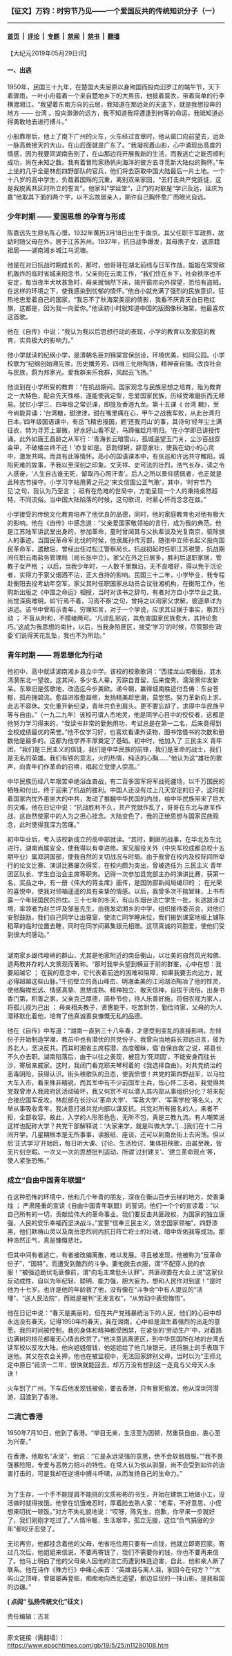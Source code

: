 ### 【征文】万钧：时穷节乃见——一个爱国反共的传统知识分子（一）

---

#### [首页](../../../..?n11280108) &nbsp;|&nbsp; [评论](../../../../../epoch-comment?n11280108) &nbsp;|&nbsp; [专题](../../../../../epoch-special?n11280108) &nbsp;|&nbsp; [禁闻](../../../../../epoch-news?n11280108) &nbsp;|&nbsp; [禁书](../../../../../books?n11280108) &nbsp;|&nbsp; [翻墙](https://github.com/gfw-breaker/nogfw/blob/master/README.md?n11280108)


<div class="post_content" id="artbody" itemprop="articleBody">
 <!-- article content begin -->
 <p>
  【大纪元2019年05月29日讯】
 </p>
 <h4>
  一、出逃
 </h4>
 <p>
  1950年，民国三十九年，在楚国大夫屈原以身殉国而投向汩罗江的端午节，天下着骤雨，一叶小舟载着一个来自楚地乡下的大男孩，他披着蓑衣，带着简单的行李横渡湘江。“我望着东南方向的云层，我知道在那远处的天底下，就是我想投奔的地方
  <span class="s1">
   ——
  </span>
  <ok href="https://www.epochtimes.com/gb/tag/%E5%8F%B0%E6%B9%BE.html">
   台湾
  </ok>
  。投向渺渺的远方，我不知道我将遭逢到何等的命运，我祗知道必得勇敢地去进行搏斗。”
 </p>
 <p>
  小船靠岸后，他上了南下广州的火车，火车经过宜章时，他从窗口向前望去，远处一脉高耸接天的大山，在山后面就是广东了。“我凝视着山影，心中涌现出高度的情感，因为我要同湖南告别了，在山那边将开展我新的生活，而我逃亡之能否顺利成功，尚在未知之数。我有着冒险家扬帆向海洋的彼方去寻觅新大陆似的胸怀。”车上坐的几乎全是林彪四野部队的官兵，他们将去窃取中国大陆最后一片土地。一个十八岁的高中学生，负载着国殇的沉重，离别双亲家园，“去打击共产党匪徒，这是我脱离共区时所立的誓言”。他家叫“学延堂”，正门的对联是“学识及远，延庆为嘉”他取其下面的两个字，以不忘故居亲人，期许自己胸怀愈广而眼光自远。
 </p>
 <h3>
  少年时期
  <span class="s1">
   ——
  </span>
  <ok href="https://www.epochtimes.com/gb/tag/%E7%88%B1%E5%9B%BD%E6%80%9D%E6%83%B3.html">
   爱国思想
  </ok>
  的孕育与形成
 </h3>
 <p>
  陈嘉远先生原名陈心憬，1932年黄历3月18日出生于南京。其父任职于军政界，故幼时随父母在外，居于江苏苏州。1937年，抗日战争爆发，其母携子女，返原籍祖居——湖南湘乡城江乌泥塘。
 </p>
 <p>
  他是在对日抗战时期成长的，那时，他哥哥在湖北前线与日军作战，姐姐在常受敌机轰炸的临时省城耒阳念书，父亲则在云南工作，“我们住在乡下，社会秩序也不安定，每当夜半犬吠甚急时，母亲就悄然下床，揭开窗帘向外探望，恐怕有盗贼。在这样的环境之下，使我感染到忧郁的情怀。”他自小就充满了强烈的民族意识，狂热地忠爱着自己的国家，“我忘不了秋海棠美丽的倩影，我看不厌青天白日艳红旗，这都是，因为我一向爱你。”他读初小时就知道中国的版图像秋海棠，他最喜欢这首歌。
 </p>
 <p>
  他在《自传》中说：“我认为我以后思想行动的表现，小学的教育以及家庭的教育，实具极大的影响力。”
 </p>
 <p>
  他小学就读的纪纲小学，是清朝名臣刘锦棠宫保创设，环境优美，如同公园。小学校歌为“纪纲创始溯先哲，历史播芳芳。四维三化继陶铸，精神奋自强。改良社会与民族，蔚为邦家光。爱我群来乐我群，风起云飞扬。”
 </p>
 <p>
  他谈到在小学所受的教育：“在抗战期间，国家观念与民族思想之培育，殆为教育之一大特色，配合先天性格，遂能使我定型，忠爱国家民族，历经受难磨折而无移易。犹忆小学三、四年级之常识课，即提及香港九龙。第十五课《
  <ok href="https://www.epochtimes.com/gb/tag/%E5%8F%B0%E6%B9%BE.html">
   台湾
  </ok>
  糖》，至今尚能背诵：‘台湾糖，甜津津，甜在嘴里痛在心，甲午之战我军败，从此台湾归日本。’四年级国语课中，有岳飞精忠报国，题‘还我河山’的事，其诗句‘经年尘土满征衣，特为寻芳上翠微，好水好山看不足，马蹄催趁月明归。‘在小学即已讲授传诵。此外如唐王昌龄之从军行：‘青海长云暗雪山，孤城遥望玉门关，尘沙百战穿金甲，不破楼兰终不还！’亦复如是。音韵铿锵，辞意豪壮，使我在幼小的心灵中，激发共鸣，而具有此等情怀。高小的国语课本中，有张巡和许远共守睢阳，城陷死难的故事，予我以至深刻之印象。文天祥、史可法的壮烈，浩气长存，读之令人感奋，‘人生自古谁无死，留取丹心照汗青’。后人之所以景仰感佩者，也正就是此种志节操守。小学习字帖用黄之元之‘宋文信国公正气歌’，其中，‘时穷节乃见’之句，我认为乃至言
  <span class="s1">
   ；
  </span>
  祗有在危难的世局中，方能呈现一个人的秉持桌然超特，不同流俗。当中国大陆陷落的时候，这句歌词，时萦心怀而念念在兹。”
 </p>
 <p>
  小学接受的传统文化教育培养了他优良的品德，同时，他的家庭教育也对他有极大的影响。他在《自传》中感念道：“父亲爱国家敬领袖的言行，成为我的典范。他是江苏陆军讲武堂出身的，参加革命，童时曾闻其与父执辈谈及光复南京，驱除旗人的事迹。当国民革命军北伐的时候，他隶属孙传芳部，随张中立师长起义投向国民革命军，遣散后，曾经出任过松江警察局长。抗战初起时任职江苏税警，抗战期间任职云南盐务管理局（局长张中立）。家父在外之日居多，胜利后退职家居，管教子女严格
  <span class="s1">
   ；
  </span>
  以后，当我少年时，一人数千里飘泊，无不良嗜好，得以免于沉沦者，实得力于家父烟酒不沾，正大自持的影响。民国三十二年，小学毕业，我专程赴衡阳去投考幼年空军。家父其时任职国家总动员会议驻湘机构，在衡阳工作，他购新出版之《中国之命运》相授，当时对该书之辞句，有者对方自小学毕业之我，尚觉深奥难明，如‘行焉不着，习焉不察’之句，曾持之以询家父求解，彼逐章详为讲述。该书中曾昭示青年，穷理知言，对于一个学说，应求其证据于事实，察其行动
  <span class="s1">
   ；
  </span>
  不盲从附和，不模棱两可。‘凡谬乱邪说，其危害国家民族愈大，其持论愈巧。’这成为我思想的南针，以后，当我身陷匪区，接受‘学习’的时候，尽管那些‘政委’们说得天花乱坠，我也不为所动。”
 </p>
 <h3>
  青年时期
  <span class="s1">
   ——
  </span>
  将思想化为行动
 </h3>
 <p>
  他初中、高中就读湖南湘乡县立中学。该校的校歌歌词：“西接龙山南衡岳，涟水清漪东北一望收。这其间，多少名人辈，芳踪自昔留，后来俊秀，濡渐景仰发新呆。东皋旧是弦歌地，改造迄今步美欧。递今朝，赢得城南胜迹付吾俦：东台苍郁，孤舟拥碧流。愈益进取愈益修，发扬精美趁思潮，莫悠悠。努力革新向上求，此志不容休。文化重开新纪录，青年共负到肩头。更不要忘却了，求得中华民族平等与自由。”（一九二九年）该校可谓人杰地灵，他是同学心目中的佼佼者，这都是他努力学习得来的，“我读书非常的勤勉用功，考试总是在第一二名，后来竟得到全校成绩最优的荣誉。”他不仅学习好，也喜欢看课外读物，图书馆借书的次数和册数他是最多的。这都为他学养丰厚奠定了基础。初中时，他加入了
  <ok href="https://www.epochtimes.com/gb/tag/%E4%B8%89%E6%B0%91%E4%B8%BB%E4%B9%89.html">
   三民主义
  </ok>
  青年团，“我们是三民主义的信徒，我们是中华民族的前锋，我们是革命的战士，我们是无名的英雄。我们有铁的意志，火的热情，纯洁的心胸……”他认为这“雄壮的歌声，向青年们作革命的召唤，唱起立觉使人崇高。”
 </p>
 <p>
  中华民族历经八年艰苦卓绝浴血奋战，有二百多国军将军战死疆场，以千万国民的牺牲和付出，终于迎来了抗战的胜利。中国人还没有过上几天安定的日子，这时趁着国家内忧外患坐大的中共，发动了推翻中华民国的内战，给中华民族带来了巨大的灾难。他在日记中说：“抗战胜利不久，共产党就作乱了，哥哥在东北与匪军作战，这自然使家中的人为之担心挂念。大陆变色了，我的正统思想与国家民族观念，此时使得我深为苦痛。”
 </p>
 <p>
  初中毕业后，考入该校新成立的高中部就读。“其时，剿匪的战事，在华北及东北进行，湖南尚属安全，使我得以有幸进修。家兄服役关外（中央军校成都总校十五期毕业）属郑洞国部，使我自然的关切战况与时局。由于我曾在校内及校际间所举行的论文比赛、演讲比赛屡次得奖，在校内颇为突出，曾被选任为
  <ok href="https://www.epochtimes.com/gb/tag/%E4%B8%89%E6%B0%91%E4%B8%BB%E4%B9%89.html">
   三民主义
  </ok>
  青年团区队长、学生自治会主席等职务。记得一次参加县党部主办的演讲比赛，获第一名，奖品之中，有一册《伟大的蒋主席》画传，是国防部新闻局编印的
  <span class="s1">
   ；
  </span>
  在光荣的喜悦中，使我对领袖遥遥的具有亲挚的情感。以后，我曾多次不揣冒昧，上书布露一个年轻国民的热忱。三十七年的冬天，有山东烟台流亡学生一批，长途跋涉过境，率领者为赵兰坪及邹鉴先生。由我发动湘乡的中学，组织接待委员会，对他们安慰鼓励。我们自己同学让出寝室，使流亡同学睡床位，我们搬到课室地板上铺陈稻草的临时位置去睡，同时在同学间募集银元相赠。这项真诚的同胞爱，使他们受到很大的感动。”
 </p>
 <p>
  <ok href="https://i.epochtimes.com/assets/uploads/2019/05/95ad036e8e5c8c481699f05f75e4f231.gif">
   <img alt="" class="aligncenter wp-image-11280763 size-full" src="https://i.epochtimes.com/assets/uploads/2019/05/95ad036e8e5c8c481699f05f75e4f231.gif"/>
  </ok>
 </p>
 <p>
  湖南家乡雄伟峻峭的群山，尤其是他家附近的南岳衡山，以壮美的自然风光和佛、道两教并存的人文景观而著称。“那时我举头望到横亘于前的群峯，心中在想：我要超越它
  <span class="s1">
   ；
  </span>
  在我的意念中，它代表着前途的困难和阻障，如果我要去向远方，就必得超越这些山脉。”千仞壁立的高山峰峦、明澈柔美的江河湖泊陶冶了他的性灵，使他胸襟宏远、情感真挚、思想成熟、精神独立、敬天信神，自拔于流俗。出身书香门第，积善之家，父亲克己厚德，简朴节俭，待人乐善好施，将佃农视为家人，将孤儿视为己出
  <span class="s1">
   ；
  </span>
  母亲相夫教子，贤惠能干，吃苦耐劳，勤俭持家，父母的为人潜移默化着他，培育了他真诚善良慷慨无私的品德。
 </p>
 <p>
  他在《自传》中写道：“湖南一直到三十八年春，才感受到变乱的直接影响，左倾份子开始制造学潮，教员中也有潜伏的共党份子。我曾向当地县长郑远进言，彼为苏北人，坚决反共。而其时湘省主席程潜，态度暧昧，倡‘自保自救’之说，郑县长不久亦去职。湖南陷落后，由于以往之表现，被目为‘死顽固’，不能安身而往长沙，寄居亲戚家。这时，我闭门看克耶夫琴柯着的《我选择自由》，对共党统治的恶毒阴险，获得认识。街头秧歌队的丑态，使我愤恨！共党的第四野战军，以马拉大车入市，看来殊非精锐，而其军中有不少前国军士兵，皆心怀二志者。我觉得共党既曾渗入我政府区活动破坏，我又何赏不可以潜入其内部从事组织分化？将来配合接应国军反攻。林彪部在长沙以‘革命大学’、‘军政大学’、‘军需学校’等名义，大举从事吸收青年。我决意打进共党内部以谋反抗。共党对所有报名的人，来者不拒，全部收容。故此，入学的人形形色色，无所不包，真是三教九流。有人嘲笑说这样也配称大学？共党干部解释说：‘大家来学，就是叫做大学。’[…]我们在十二月间开学，几星期根本是无所事事，读报纸、座谈，还可以到南岳街上去闲荡。但以后‘正式学习’开始后，每日听大课、讨论、生活检讨、集体扭秧歌，由晨至晚，皆无片刻空暇。一次又一次的思想批判运动，所谓‘过封建关’、‘建立革命观点’等，使人紧张恐怖。”
 </p>
 <h3>
  成立“自由中国青年联盟”
 </h3>
 <p>
  在这种恐怖的环境中，他和几个年青的朋友，深夜在衡山百步云梯的地方，焚香秉烛
  <span class="s1">
   ；
  </span>
  严肃隆重的宣读《自由中国青年联盟》的誓词。他们一个个的宣读着：“以自己所有的一切，贡献给伟大的革命事业。我们要反击共匪政权，为国家的独立康强，人民的安乐幸福而坚决战斗。”宣誓“信奉三民主义，效忠国家领袖”。四野漆黑，他们默祷山灵以及南岳忠烈祠内抗日阵亡将士的壮魂，暗中佐佑我等成功。那种浩然正气，真是慷慨悲壮。
 </p>
 <p>
  但其中间有者逃亡，有者被改编离散，难以发展。寻且被发现，他被称为“反革命份子”，“国特”，而遭受到酷烈的斗争。要他脱去衣服，谓“不配穿人民的衣服！”被强迫跪伏毛匪像前，谓“向毛主席低头认罪”。共匪政委在大会上说“这家伙反动成性，自以为年纪轻、聪明、能力强，胆大妄为，想和人民作对到底！”是时他为十七岁。也许是他的年龄救了他，没有像在“斗争会”中有人提议的“活埋”、“送人民法院“，而祗是被判“无发言权”，“从劳动中表现悔悟”。
 </p>
 <p>
  他在日记中说：“春天是美丽的，但在共产党残暴统治下的人民，他们的心目中却永远没有春天。记得1950年的春天，我在湖南，心中祗是滋生着强烈的出走的意愿，我的时间被控制，我的身体和精神都受困禁，在紧张的‘劳动生产’中，对着路边满树的桃花都毫无心情去欣赏了。”他决意逃离匪区，到中华民国所在地的台湾去读军校以反攻大陆。他向姐姐借钱，他姐姐给了他几块银元，还将腕上的手表取下送他。其父在农会关押，他也在被监视中，无法回家辞别父母，当时以为“王师北定中原日”祗须一二年，很快就能回去，却万万没有想到这一走竟与父母天人永诀！
 </p>
 <p>
  火车到了广州，下车后他发现钱被偷，要去香港，只有冒死偷渡。他从深圳河潜游，泅渡到了香港。
 </p>
 <h3>
  二流亡香港
 </h3>
 <p>
  1950年7月10日，他到了香港。“举目无亲，生活至为困顿，然重获自由，衷心至为兴奋。”
 </p>
 <p>
  在香港，他取名“永坚”，他说：“它是永远坚强的意思，绝不会软弱屈服。”“我不畏强暴险阻，专爱与恶势力相斗的特性。在常人认为依从驯服，尚不会受到如许的迫害打击的，可是我却在逆境中搏斗呼啸，从而发扬自己的生命力。”
 </p>
 <p>
  <ok href="https://i.epochtimes.com/assets/uploads/2019/05/5f2855d153241684279405fdee5953ed.gif">
   <img alt="" class="aligncenter wp-image-11280767 size-full" src="https://i.epochtimes.com/assets/uploads/2019/05/5f2855d153241684279405fdee5953ed.gif"/>
  </ok>
 </p>
 <p>
  为了生存，一个手不能提肩不能挑的文质彬彬的书生，开始在建筑工地做小工，没活做时就得挨饿。他曾在饥饿难忍时，厚着脸去熟人家：“老辈，不好意思，小侄想来叨扰一顿饭。”对方不失礼貌地说：“哎呀，陈先生，抱歉，你早来一步就好了，我们刚刚才吃过了。”人情冷暖，生活艰辛，孤立无援，这位“负气狷傲的少年”都咬牙忍受了。
 </p>
 <p>
  无论再穷，他都挂念着他的父母，他省吃俭用只要有一点钱，他就立即寄回家。寄过几次后，他姐姐来信说，不要再寄钱了，我们不需要你的钱，你也不要再来信了。他马上明白了他的父母亲人因他的流亡而遭到株连迫害，自此，他和亲人断了联系。他在诗作《殊方行》中痛心疾首：“英雄泪与离人泪，家园今在何方？”“大屿山之顶峰，曾屡屡再登临，痴痴地向西北遥望，那边显现的一抹山影，是我祖国的边疆。”
 </p>
 <p class="p1">
  <span class="s1">
   <b>
    (
   </b>
  </span>
  <span class="s2">
   <b>
    点阅“
   </b>
   <ok href="https://www.epochtimes.com/gb/tag/%E5%BC%98%E6%8F%9A%E5%82%B3%E7%B5%B1%E6%96%87%E5%8C%96%E5%BE%B5%E6%96%87.html">
    <span class="s3">
     <b>
      弘扬传统文化”征文
     </b>
    </span>
   </ok>
  </span>
  <span class="s1">
   <b>
    )
   </b>
  </span>
 </p>
 <p class="p1">
  <span class="s1">
   责任编辑：古言
  </span>
 </p>
 <!-- article content end -->
 <div id="below_article_ad">
 </div>
</div>


---

原文链接（需翻墙）：https://www.epochtimes.com/gb/19/5/25/n11280108.htm